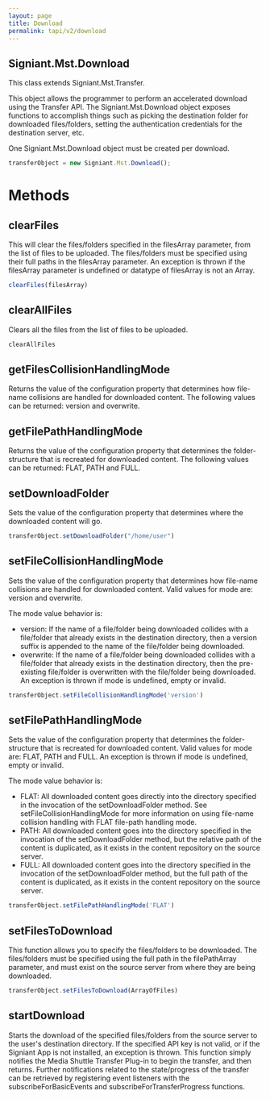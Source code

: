 ```yaml
---
layout: page
title: Download
permalink: tapi/v2/download
---
```


## Signiant.Mst.Download
This class extends Signiant.Mst.Transfer. 

This object allows the programmer to perform an accelerated download using the Transfer API. The Signiant.Mst.Download object exposes functions to accomplish things such as picking the destination folder for downloaded files/folders, setting the authentication credentials for the destination server, etc. 

One Signiant.Mst.Download object must be created per download.

```javascript
transferObject = new Signiant.Mst.Download();
```

# Methods

## clearFiles 
This will clear the files/folders specified in the filesArray parameter, from the list of files to be uploaded. The files/folders must be specified using their full paths in the filesArray parameter. An exception is thrown if the filesArray parameter is undefined or datatype of filesArray is not an Array.

```javascript
clearFiles(filesArray)
```

## clearAllFiles
Clears all the files from the list of files to be uploaded.

```javascript
clearAllFiles 
```

## getFilesCollisionHandlingMode
Returns the value of the configuration property that determines how file-name collisions are handled for downloaded content. The following values can be returned: version and overwrite.

## getFilePathHandlingMode
Returns the value of the configuration property that determines the folder-structure that is recreated for downloaded content. The following values can be returned: FLAT, PATH and FULL.

## setDownloadFolder
Sets the value of the configuration property that determines where the downloaded content will go.

```javascript
transferObject.setDownloadFolder("/home/user")
```

## setFileCollisionHandlingMode
Sets the value of the configuration property that determines how file-name collisions are handled for downloaded content. Valid values for mode are: version and overwrite. 

The mode value behavior is:
* version: If the name of a file/folder being downloaded collides with a file/folder that already exists in the destination directory, then a version suffix is appended to the name of the file/folder being downloaded. 
* overwrite: If the name of a file/folder being downloaded collides with a file/folder that already exists in the destination directory, then the pre-existing file/folder is overwritten with the file/folder being downloaded.
An exception is thrown if mode is undefined, empty or invalid.

```javascript
transferObject.setFileCollisionHandlingMode('version')
```

## setFilePathHandlingMode
Sets the value of the configuration property that determines the folder-structure that is recreated for downloaded content. Valid values for mode are: FLAT, PATH and FULL. An exception is thrown if mode is undefined, empty or invalid.

The mode value behavior is:
* FLAT: All downloaded content goes directly into the directory specified in the invocation of the setDownloadFolder method. See setFileCollisionHandlingMode for more information on using file-name collision handling with FLAT file-path handling mode.
* PATH: All downloaded content goes into the directory specified in the invocation of the setDownloadFolder method, but the relative path of the content is duplicated, as it exists in the content repository on the source server.
* FULL: All downloaded content goes into the directory specified in the invocation of the setDownloadFolder method, but the full path of the content is duplicated, as it exists in the content repository on the source server.

```javascript
transferObject.setFilePathHandlingMode('FLAT')
```

## setFilesToDownload
This function allows you to specify the files/folders to be downloaded. The files/folders must be specified using the full path in the filePathArray parameter, and must exist on the source server from where they are being downloaded.

```javascript
transferObject.setFilesToDownload(ArrayOfFiles)
```

## startDownload
Starts the download of the specified files/folders from the source server to the user's destination directory. If the specified API key is not valid, or if the Signiant App is not installed, an exception is thrown. This function simply notifies the Media Shuttle Transfer Plug-in to begin the transfer, and then returns. Further notifications related to the state/progress of the transfer can be retrieved by registering event listeners with the subscribeForBasicEvents and subscribeForTransferProgress functions.